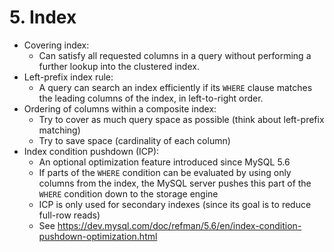 # 5. Index

- Covering index:
    - Can satisfy all requested columns in a query without performing a further lookup into the clustered index.
- Left-prefix index rule:
    - A query can search an index efficiently if its `WHERE` clause matches the leading columns of the index, in left-to-right order.
- Ordering of columns within a composite index:
    - Try to cover as much query space as possible (think about left-prefix matching)
    - Try to save space (cardinality of each column)
- Index condition pushdown (ICP):
    - An optional optimization feature introduced since MySQL 5.6
    - If parts of the `WHERE` condition can be evaluated by using only columns from the index, the MySQL server pushes this part of the `WHERE` condition down to the storage engine
    - ICP is only used for secondary indexes (since its goal is to reduce full-row reads)
    - See https://dev.mysql.com/doc/refman/5.6/en/index-condition-pushdown-optimization.html
